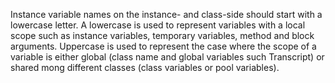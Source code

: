 Instance variable names on the instance- and class-side should start with a lowercase letter. A lowercase is used to represent variables with a local scope such as instance variables, temporary variables, method and block arguments. Uppercase is used to represent the case where the scope of a variable is either global (class name and global variables such Transcript) or shared mong different classes (class variables or pool variables).